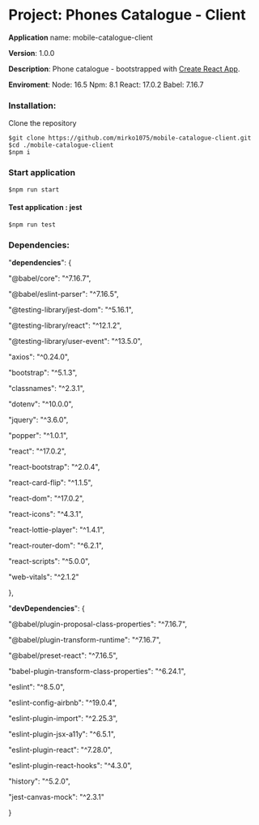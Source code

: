 # Project: Phones Catalogue - Client

 **Application** name: mobile-catalogue-client

 **Version**: 1.0.0

 **Description**: Phone catalogue -  bootstrapped with [Create React App](https://github.com/facebook/create-react-app).

 **Enviroment**: 
	Node: 16.5
	Npm: 8.1
	React: 17.0.2
	Babel: 7.16.7

### Installation:

Clone the repository

```
$git clone https://github.com/mirko1075/mobile-catalogue-client.git
$cd ./mobile-catalogue-client
$npm i

```

### Start application

```
$npm run start
```

#### Test application : jest

```
$npm run test
```



### Dependencies:

 "**dependencies**": {

  "@babel/core": "^7.16.7",

  "@babel/eslint-parser": "^7.16.5",

  "@testing-library/jest-dom": "^5.16.1",

  "@testing-library/react": "^12.1.2",

  "@testing-library/user-event": "^13.5.0",

  "axios": "^0.24.0",

  "bootstrap": "^5.1.3",

  "classnames": "^2.3.1",

  "dotenv": "^10.0.0",

  "jquery": "^3.6.0",

  "popper": "^1.0.1",

  "react": "^17.0.2",

  "react-bootstrap": "^2.0.4",

  "react-card-flip": "^1.1.5",

  "react-dom": "^17.0.2",

  "react-icons": "^4.3.1",

  "react-lottie-player": "^1.4.1",

  "react-router-dom": "^6.2.1",

  "react-scripts": "^5.0.0",

  "web-vitals": "^2.1.2"

 },

 

 "**devDependencies**": {

  "@babel/plugin-proposal-class-properties": "^7.16.7",

  "@babel/plugin-transform-runtime": "^7.16.7",

  "@babel/preset-react": "^7.16.5",

  "babel-plugin-transform-class-properties": "^6.24.1",

  "eslint": "^8.5.0",

  "eslint-config-airbnb": "^19.0.4",

  "eslint-plugin-import": "^2.25.3",

  "eslint-plugin-jsx-a11y": "^6.5.1",

  "eslint-plugin-react": "^7.28.0",

  "eslint-plugin-react-hooks": "^4.3.0",

  "history": "^5.2.0",

  "jest-canvas-mock": "^2.3.1"

 }
